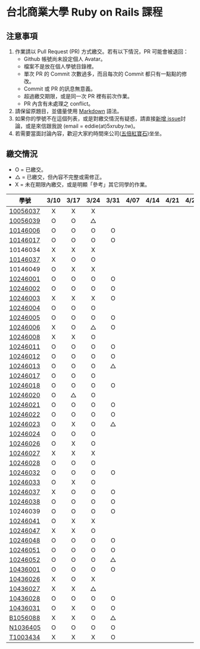 # 台北商業大學 Ruby on Rails 課程

## 注意事項

1. 作業請以 Pull Request (PR) 方式繳交。若有以下情況，PR 可能會被退回：
   * Github 帳號尚未設定個人 Avatar。
   * 檔案不是放在個人學號目錄裡。
   * 單次 PR 的 Commit 次數過多，而且每次的 Commit 都只有一點點的修改。
   * Commit 或 PR 的訊息無意義。
   * 超過繳交期限，或是同一次 PR 裡有前次作業。
   * PR 內含有未處理之 conflict。
2. 請保留原題目，並儘量使用 [Markdown](http://daringfireball.net/projects/markdown/) 語法。
3. 如果你的學號不在這個列表，或是對繳交情況有疑惑，請直接[新增 issue](https://github.com/kaochenlong/ntub_homework/issues/new)討論，或是來信跟我說 (email = eddie(at)5xruby.tw)。
4. 若需要當面討論內容，歡迎大家約時間來公司([五倍紅寶石](https://5xruby.tw/))坐坐。

## 繳交情況

* O = 已繳交。
* △ = 已繳交，但內容不完整或需修正。
* X = 未在期限內繳交，或是明顯「參考」其它同學的作業。

| 學號      |  3/10  |  3/17  |  3/24  |  3/31  |  4/07  |  4/14  |  4/21  |  4/28  |  5/05  |  5/12  |  5/19  |  5/26  |
| --------- |:------:|:------:|:------:|:------:|:------:|:------:|:------:|:------:|:------:|:------:|:------:|:------:|
| [10056037](https://github.com/Kelvin513)  |   X    |   X    |   X    |        |        |        |        |        |        |        |        |        |
| [10056039](https://github.com/michael85731)  |   O    |   O    |   △    |        |        |        |        |        |        |        |        |        |
| [10146006](https://github.com/benjak135765)  |   O    |   O    |   O    |    O   |        |        |        |        |        |        |        |        |
| [10146017](https://github.com/zerox12311)  |   O    |   O    |   O    |   O    |        |        |        |        |        |        |        |        |
| 10146034  |   X    |   X    |   X    |        |        |        |        |        |        |        |        |        |
| [10146037](https://github.com/a31011andy)  |   X    |   O    |   O    |        |        |        |        |        |        |        |        |        |
| 10146049  |   O    |   X    |   X    |        |        |        |        |        |        |        |        |        |
| [10246001](https://github.com/Lai10)  |   O    |   O    |   O    |   O    |        |        |        |        |        |        |        |        |
| [10246002](https://github.com/fanyaping)  |   O    |   O    |    O   |    O   |        |        |        |        |        |        |        |        |
| [10246003](https://github.com/r3850355)  |   X    |   X    |    X   |    O   |        |        |        |        |        |        |        |        |
| [10246004](https://github.com/Casky1108)  |   O    |   O    |   O    |        |        |        |        |        |        |        |        |        |
| [10246005](https://github.com/OtakuXavier)  |   O    |   O    |   O    |   O    |        |        |        |        |        |        |        |        |
| [10246006](https://github.com/taiwanboy)  |   X    |   O    |   △   |    O   |        |        |        |        |        |        |        |        |
| [10246008](https://github.com/a36love3)  |   X    |   X    |    O   |        |        |        |        |        |        |        |        |        |
| [10246011](https://github.com/lin19960729)  |   O    |   O    |   O    |   O    |        |        |        |        |        |        |        |        |
| [10246012](https://github.com/stefsun1126)  |   O    |   O    |   O    |    O   |        |        |        |        |        |        |        |        |
| [10246013](https://github.com/10246013)  |   O    |   O    |    O   |    △   |        |        |        |        |        |        |        |        |
| [10246017](https://github.com/a9261020)  |   O    |   O    |    O   |        |        |        |        |        |        |        |        |        |
| [10246018](https://github.com/shuzhenWu)  |   O    |   O    |   O    |   O    |        |        |        |        |        |        |        |        |
| [10246020](https://github.com/z789000d)  |   O    |   △    |    O   |        |        |        |        |        |        |        |        |        |
| [10246021](https://github.com/yulilin)  |   O    |   O    |    O   |    O   |        |        |        |        |        |        |        |        |
| [10246022](https://github.com/w6812763cm)  |   O    |   O    |   O    |   O    |        |        |        |        |        |        |        |        |
| [10246023](https://github.com/tsy9005)  |   O    |   X    |    O   |    △   |        |        |        |        |        |        |        |        |
| [10246024](https://github.com/k19953014)  |   O    |   O    |   O    |        |        |        |        |        |        |        |        |        |
| [10246026](https://github.com/tim64195419)  |   O    |   X    |   O   |        |        |        |        |        |        |        |        |        |
| [10246027](https://github.com/s033742458)  |   X    |   X    |   X    |        |        |        |        |        |        |        |        |        |
| [10246028](https://github.com/ntub10246028)  |   O    |   O    |   O    |        |        |        |        |        |        |        |        |        |
| [10246032](https://github.com/lambdaTW)  |   O    |   O    |   O    |    O   |        |        |        |        |        |        |        |        |
| [10246033](https://github.com/louis0630)  |   O    |   X    |    O   |        |        |        |        |        |        |        |        |        |
| [10246037](https://github.com/withney93) |   X    |   O    |   O    |   O    |        |        |        |        |        |        |        |        |
| [10246038](https://github.com/zhongyixuan)  |   O    |   O    |   O    |   O    |        |        |        |        |        |        |        |        |
| 10246039  |   O    |   O    |   O    |   O    |        |        |        |        |        |        |        |        |
| [10246041](https://github.com/x252566)  |   O    |   X    |   X    |        |        |        |        |        |        |        |        |        |
| [10246047](https://github.com/afresh30508)  |   X    |   X    |   O    |        |        |        |        |        |        |        |        |        |
| [10246048](https://github.com/tyu012206)  |   O    |   O    |    O   |    O   |        |        |        |        |        |        |        |        |
| [10246051](https://github.com/jiaxinxin)  |   O    |   O    |    O   |    O   |        |        |        |        |        |        |        |        |
| [10246052](https://github.com/zz5826578)  |   O    |   O    |   O    |    △   |        |        |        |        |        |        |        |        |
| [10436001](https://github.com/p129894881)  |   O    |   O    |   O    |    O   |        |        |        |        |        |        |        |        |
| [10436026](https://github.com/artery11348)  |   X    |   O    |   X    |        |        |        |        |        |        |        |        |        |
| [10436027](https://github.com/s033742458)  |   X    |   X    |   △    |        |        |        |        |        |        |        |        |        |
| [10436028](https://github.com/Hsiao-Chin-Liang)  |   O    |   O    |   O    |   O    |        |        |        |        |        |        |        |        |
| [10436031](https://github.com/Lin-Zuyang)  |   O    |   X    |   O    |   O    |        |        |        |        |        |        |        |        |
| [B1056088](https://github.com/jc-hsu)  |   X    |   X    |   O    |   △    |        |        |        |        |        |        |        |        |
| [N1036405](https://github.com/silvia0223y)  |   O    |   O    |   O    |   O    |        |        |        |        |        |        |        |        |
| [T1003434](https://github.com/telsaiori)  |   X    |   X    |   X    |   O    |        |        |        |        |        |        |        |        |
